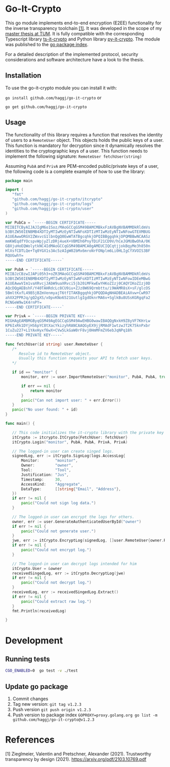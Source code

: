 # Go-It-Crypto

This go module implements end-to-end encryption (E2EE) functionality for the inverse transparency toolchain [[1]](#1).
It was developed in the scope of my [master thesis at TUM](https://github.com/haggj/Masterarbeit). 
It is fully compatible with the corresponding Typescript library [ts-it-crypto](https://github.com/haggj/ts-it-crypto) and Python library [py-it-crypto](https://github.com/haggj/py-it-crypto).
The module was published to the [go package index](https://pkg.go.dev/github.com/haggj/go-it-crypto).

For a detailed description of the implemented protocol, security considerations and software architecture have a look to the thesis.

## Installation
To use the go-it-crypto module you can install it with:

`go install github.com/haggj/go-it-crypto` or

`go get github.com/haggj/go-it-crypto`

## Usage

The functionality of this library requires a function that resolves the identity of users to a `RemoteUser` object.
This objects holds the public keys of a user.
This function is mandatory for decryption since it dynamically resolves the identities to the cryptographic keys
of a user.
This function needs to implement the following signature:
`RemoteUser fetchUser(string)`

Assuming `PubA` and `PrivA` are PEM-encoded public/private keys of a user, the following code
is a complete example of how to use the library:

 ```go
package main

import (
	"fmt"
	"github.com/haggj/go-it-crypto/itcrypto"
	"github.com/haggj/go-it-crypto/logs"
	"github.com/haggj/go-it-crypto/user"
)

var PubCa = `-----BEGIN CERTIFICATE-----
MIIBITCByAIJAJIgM6o1Soz/MAoGCCqGSM49BAMCMBkxFzAVBgNVBAMMDkRldmVs
b3BtZW50IENBMB4XDTIyMTIwMzEyNTIwNFoXDTIzMTIwMzEyNTIwNFowGTEXMBUG
A1UEAwwORGV2ZWxvcG1lbnQgQ0EwWTATBgcqhkjOPQIBBggqhkjOPQMBBwNCAASz
mmKWEqdfYOcspvWpjyZlzDRj4ueX+VBMIh6PnyTDiF21CD9V/hCeJGMUBwOhA/0K
GBXjuHoEQWolytkNC4IdMAoGCCqGSM49BAMCA0gAMEUCIQCqtjjokBqyMe3h850n
HlXsfCDTLQe+Tq0YGX1s3Ac5zAIgW02bMx6mroNrFONplm6Li0HLIgCfXVOIS3BF
RQUGwhY=
-----END CERTIFICATE-----`

var PubA = `-----BEGIN CERTIFICATE-----
MIIBJzCBzwIJAPi05h3+oZR3MAoGCCqGSM49BAMCMBkxFzAVBgNVBAMMDkRldmVs
b3BtZW50IENBMB4XDTIyMTIwMzEyNTIwNFoXDTIzMTIwMzEyNTIwNFowIDEeMBwG
A1UEAwwVIm1vaXRvcjJAbW9uaXRvci5jb20iMFkwEwYHKoZIzj0CAQYIKoZIzj0D
AQcDQgAEBshF/Y40TAHRdcLc8CU9iu+ZJz8W69Qrmbttu/i9WAMR8sX+sF/glcOS
5BmltKxfL49B5jBZmVenmyajT6tfITAKBggqhkjOPQQDAgNHADBEAiAXvw+CwR97
ahXX2PPRJq/gQ2gXS/x0pvKNo6521UutlgIgdOknrMA6v+SglkBu8USsKGRgqFa2
RCNGeW9w1K4rnPY=
-----END CERTIFICATE-----`

var PrivA = `-----BEGIN PRIVATE KEY-----
MIGHAgEAMBMGByqGSM49AgEGCCqGSM49AwEHBG0wawIBAQQgNxkH9Z8yVF7KHrLw
KP6IxRk1DYjHS6pYC8tXacYkizyhRANCAAQGyEX9jjRMAdF1wtzwJT2K75knPxbr
1CuZu227+L1YAxHyxf6wX+CVw5LkGaW0rF8vj0HmMFmZV6ebJqNPq18h
-----END PRIVATE KEY-----`

func fetchUser(id string) user.RemoteUser {
	/*
	   Resolve id to RemoteUser object.
	   Usually this function requests your API to fetch user keys.
	*/

	if id == "monitor" {
		monitor, err := user.ImportRemoteUser("monitor", PubA, PubA, true, PubCa)

		if err == nil {
			return monitor
		}
		panic("Can not import user: " + err.Error())
	}
	panic("No user found: " + id)
}

func main() {

	// This code initializes the it-crypto library with the private key pubA and secret key privA.
	itCrypto := itcrypto.ItCrypto{FetchUser: fetchUser}
	itCrypto.Login("monitor", PubA, PubA, PrivA, PrivA)

	// The logged-in user can create singed logs.
	signedLog, err := itCrypto.SignLog(logs.AccessLog{
		Monitor:       "monitor",
		Owner:         "owner",
		Tool:          "Tool",
		Justification: "Jus",
		Timestamp:     30,
		AccessKind:    "Aggregate",
		DataType:      []string{"Email", "Address"},
	})
	if err != nil {
		panic("Could not sign log data.")
	}

	// The logged-in user can encrypt the logs for others.
	owner, err := user.GenerateAuthenticatedUserById("owner")
	if err != nil {
		panic("Could not generate user.")
	}
	jwe, err := itCrypto.EncryptLog(signedLog, []user.RemoteUser{owner.RemoteUser})
	if err != nil {
		panic("Could not encrypt log.")
	}

	// The logged-in user can decrypt logs intended for him
	itCrypto.User = &owner
	receivedSingedLog, err := itCrypto.DecryptLog(jwe)
	if err != nil {
		panic("Could not decrypt log.")
	}
	receivedLog, err := receivedSingedLog.Extract()
	if err != nil {
		panic("Could extract raw log.")
	}
	fmt.Println(receivedLog)

}
 ```

# Development

## Running tests

```bash
CGO_ENABLED=0  go test -v ./test
```

## Update go package

1. Commit changes
2. Tag new version: `git tag v1.2.3`
3. Push version `git push origin v1.2.3`
4. Push version to package index `GOPROXY=proxy.golang.org go list -m github.com/haggj/go-it-crypto@v1.2.3`

# References
<a id="1">[1]</a>
Zieglmeier, Valentin and Pretschner, Alexander (2021).
Trustworthy transparency by design (2021).
https://arxiv.org/pdf/2103.10769.pdf